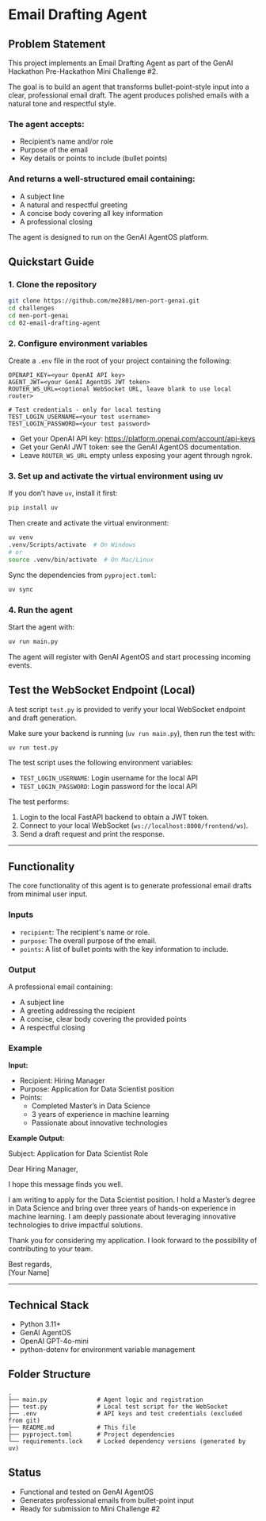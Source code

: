 
# Email Drafting Agent

## Problem Statement

This project implements an Email Drafting Agent as part of the GenAI Hackathon Pre-Hackathon Mini Challenge #2.

The goal is to build an agent that transforms bullet-point-style input into a clear, professional email draft. The agent produces polished emails with a natural tone and respectful style.

### The agent accepts:
- Recipient’s name and/or role
- Purpose of the email
- Key details or points to include (bullet points)

### And returns a well-structured email containing:
- A subject line
- A natural and respectful greeting
- A concise body covering all key information
- A professional closing

The agent is designed to run on the GenAI AgentOS platform.

## Quickstart Guide

### 1. Clone the repository

```bash
git clone https://github.com/me2801/men-port-genai.git
cd challenges
cd men-port-genai
cd 02-email-drafting-agent
```

### 2. Configure environment variables

Create a `.env` file in the root of your project containing the following:

```
OPENAPI_KEY=<your OpenAI API key>
AGENT_JWT=<your GenAI AgentOS JWT token>
ROUTER_WS_URL=<optional WebSocket URL, leave blank to use local router>

# Test credentials - only for local testing
TEST_LOGIN_USERNAME=<your test username>
TEST_LOGIN_PASSWORD=<your test password>
```

- Get your OpenAI API key: https://platform.openai.com/account/api-keys
- Get your GenAI JWT token: see the GenAI AgentOS documentation.
- Leave `ROUTER_WS_URL` empty unless exposing your agent through ngrok.

### 3. Set up and activate the virtual environment using uv

If you don’t have `uv`, install it first:

```bash
pip install uv
```

Then create and activate the virtual environment:

```bash
uv venv
.venv/Scripts/activate  # On Windows
# or
source .venv/bin/activate  # On Mac/Linux
```

Sync the dependencies from `pyproject.toml`:

```bash
uv sync
```

### 4. Run the agent

Start the agent with:

```bash
uv run main.py
```

The agent will register with GenAI AgentOS and start processing incoming events.

## Test the WebSocket Endpoint (Local)

A test script `test.py` is provided to verify your local WebSocket endpoint and draft generation.

Make sure your backend is running (`uv run main.py`), then run the test with:

```bash
uv run test.py
```

The test script uses the following environment variables:
- `TEST_LOGIN_USERNAME`: Login username for the local API
- `TEST_LOGIN_PASSWORD`: Login password for the local API

The test performs:
1. Login to the local FastAPI backend to obtain a JWT token.
2. Connect to your local WebSocket (`ws://localhost:8000/frontend/ws`).
3. Send a draft request and print the response.

---

## Functionality

The core functionality of this agent is to generate professional email drafts from minimal user input.

### Inputs
- `recipient`: The recipient's name or role.
- `purpose`: The overall purpose of the email.
- `points`: A list of bullet points with the key information to include.

### Output
A professional email containing:
- A subject line
- A greeting addressing the recipient
- A concise, clear body covering the provided points
- A respectful closing

### Example

**Input:**
- Recipient: Hiring Manager
- Purpose: Application for Data Scientist position
- Points:
    - Completed Master’s in Data Science
    - 3 years of experience in machine learning
    - Passionate about innovative technologies

**Example Output:**

Subject: Application for Data Scientist Role

Dear Hiring Manager,

I hope this message finds you well.

I am writing to apply for the Data Scientist position. I hold a Master’s degree in Data Science and bring over three years of hands-on experience in machine learning. I am deeply passionate about leveraging innovative technologies to drive impactful solutions.

Thank you for considering my application. I look forward to the possibility of contributing to your team.

Best regards,  
[Your Name]

---

## Technical Stack

- Python 3.11+
- GenAI AgentOS
- OpenAI GPT-4o-mini
- python-dotenv for environment variable management

## Folder Structure

```
.
├── main.py              # Agent logic and registration
├── test.py              # Local test script for the WebSocket
├── .env                 # API keys and test credentials (excluded from git)
├── README.md            # This file
├── pyproject.toml       # Project dependencies
└── requirements.lock    # Locked dependency versions (generated by uv)
```

## Status

- Functional and tested on GenAI AgentOS
- Generates professional emails from bullet-point input
- Ready for submission to Mini Challenge #2
